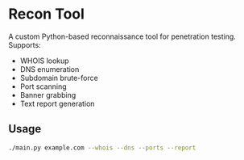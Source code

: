 # Recon Tool

A custom Python-based reconnaissance tool for penetration testing. Supports:
- WHOIS lookup
- DNS enumeration
- Subdomain brute-force
- Port scanning
- Banner grabbing
- Text report generation

## Usage

```bash
./main.py example.com --whois --dns --ports --report
